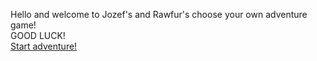 Hello and welcome to Jozef's and Rawfur's choose your own adventure game!  
GOOD LUCK!  
[Start adventure!](start.md)
